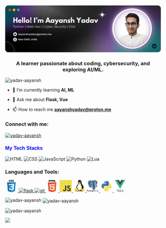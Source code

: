 ![MasterHead](./banner.png)
<h3 align="center">A learner passionate about coding, cybersecurity, and exploring AI/ML.</h3>
<p align="left"> <img src="https://komarev.com/ghpvc/?username=yadav-aayansh&label=Profile%20views&color=0e75b6&style=flat" alt="yadav-aayansh" /> </p>


- 🌱 I’m currently learning **AI, ML**

- 💬 Ask me about **Flask, Vue**

- 📫 How to reach me **aayanshyadav@proton.me**

<h3 align="left">Connect with me:</h3>
<p align="left">
<a href="https://linkedin.com/in/yadav-aayansh" target="blank"><img align="center" src="https://raw.githubusercontent.com/rahuldkjain/github-profile-readme-generator/master/src/images/icons/Social/linked-in-alt.svg" alt="yadav-aayansh" height="30" width="40" /></a>
</p>

<h3 style="font-family: Arial, sans-serif; color: blue;">
My Tech Stacks
</h3>
<p>
  <img src="https://img.shields.io/badge/HTML5-E34F26?style=flat&logo=html5&logoColor=white" alt="HTML" height="35px">
  <img src="https://img.shields.io/badge/CSS3-1572B6?style=flat&logo=css3&logoColor=white" alt="CSS" height="35px">
  <img src="https://img.shields.io/badge/JavaScript-F7DF1C?style=flat&logo=javascript&logoColor=black" alt="JavaScript" height="35px">
  <img src="https://img.shields.io/badge/Python-3776AB?style=flat&logo=python&logoColor=white" alt="Python" height="35px">
  <img src="https://img.shields.io/badge/Lua-2C2D72?style=flat&logo=lua&logoColor=white" alt="Lua" height="35px">
</p>









<h3 align="left">Languages and Tools:</h3>
<p align="left"> <a href="https://www.w3schools.com/css/" target="_blank" rel="noreferrer"> <img src="https://raw.githubusercontent.com/devicons/devicon/master/icons/css3/css3-original-wordmark.svg" alt="css3" width="40" height="40"/> </a> <a href="https://flask.palletsprojects.com/" target="_blank" rel="noreferrer"> <img src="https://www.vectorlogo.zone/logos/pocoo_flask/pocoo_flask-icon.svg" alt="flask" width="40" height="40"/> </a> <a href="https://git-scm.com/" target="_blank" rel="noreferrer"> <img src="https://www.vectorlogo.zone/logos/git-scm/git-scm-icon.svg" alt="git" width="40" height="40"/> </a> <a href="https://www.w3.org/html/" target="_blank" rel="noreferrer"> <img src="https://raw.githubusercontent.com/devicons/devicon/master/icons/html5/html5-original-wordmark.svg" alt="html5" width="40" height="40"/> </a> <a href="https://developer.mozilla.org/en-US/docs/Web/JavaScript" target="_blank" rel="noreferrer"> <img src="https://raw.githubusercontent.com/devicons/devicon/master/icons/javascript/javascript-original.svg" alt="javascript" width="40" height="40"/> </a> <a href="https://www.linux.org/" target="_blank" rel="noreferrer"> <img src="https://raw.githubusercontent.com/devicons/devicon/master/icons/linux/linux-original.svg" alt="linux" width="40" height="40"/> </a> <a href="https://www.postgresql.org" target="_blank" rel="noreferrer"> <img src="https://raw.githubusercontent.com/devicons/devicon/master/icons/postgresql/postgresql-original-wordmark.svg" alt="postgresql" width="40" height="40"/> </a> <a href="https://www.python.org" target="_blank" rel="noreferrer"> <img src="https://raw.githubusercontent.com/devicons/devicon/master/icons/python/python-original.svg" alt="python" width="40" height="40"/> </a> <a href="https://vuejs.org/" target="_blank" rel="noreferrer"> <img src="https://raw.githubusercontent.com/devicons/devicon/master/icons/vuejs/vuejs-original-wordmark.svg" alt="vuejs" width="40" height="40"/> </a> </p>

<p><img align="left" src="https://github-readme-stats.vercel.app/api/top-langs?username=yadav-aayansh&show_icons=true&locale=en&layout=compact" alt="yadav-aayansh" /></p>

<p>&nbsp;<img align="center" src="https://github-readme-stats.vercel.app/api?username=yadav-aayansh&show_icons=true&locale=en" alt="yadav-aayansh" /></p>

<p><img align="center" src="https://github-readme-streak-stats.herokuapp.com/?user=yadav-aayansh&" alt="yadav-aayansh" /></p>

<img src="https://t.bkit.co/w_66bb7ae98af2f.gif" />
